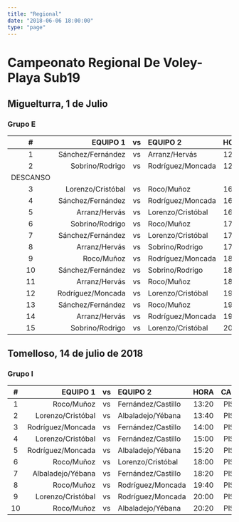 ```yaml
---
title: "Regional"
date: "2018-06-06 18:00:00"
type: "page"
---
```



# Campeonato Regional De Voley-Playa Sub19

## Miguelturra, 1 de Julio

### Grupo E

\#       | EQUIPO 1          | vs    | EQUIPO 2          | HORA  | CANCHA
:---:    | ---:              | :---: | :---              | :---: | :---:   |
1        | Sánchez/Fernández | vs    | Arranz/Hervás     | 12:20 | PISTA 2 |
2        | Sobrino/Rodrigo   | vs    | Rodríguez/Moncada | 12:40 | PISTA 2 |
DESCANSO |                   |       |                   |       |
3        | Lorenzo/Cristóbal | vs    | Roco/Muñoz        | 16:00 | PISTA 2 |
4        | Sánchez/Fernández | vs    | Rodríguez/Moncada | 16:20 | PISTA 2 |
5        | Arranz/Hervás     | vs    | Lorenzo/Cristóbal | 16:40 | PISTA 2 |
6        | Sobrino/Rodrigo   | vs    | Roco/Muñoz        | 17:00 | PISTA 2 |
7        | Sánchez/Fernández | vs    | Lorenzo/Cristóbal | 17:20 | PISTA 2 |
8        | Arranz/Hervás     | vs    | Sobrino/Rodrigo   | 17:40 | PISTA 2 |
9        | Roco/Muñoz        | vs    | Rodríguez/Moncada | 18:00 | PISTA 2 |
10       | Sánchez/Fernández | vs    | Sobrino/Rodrigo   | 18:20 | PISTA 2 |
11       | Arranz/Hervás     | vs    | Roco/Muñoz        | 18:40 | PISTA 2 |
12       | Rodríguez/Moncada | vs    | Lorenzo/Cristóbal | 19:00 | PISTA 2 |
13       | Sánchez/Fernández | vs    | Roco/Muñoz        | 19:20 | PISTA 2 |
14       | Arranz/Hervás     | vs    | Rodríguez/Moncada | 19:40 | PISTA 2 |
15       | Sobrino/Rodrigo   | vs    | Lorenzo/Cristóbal | 20:00 | PISTA 2 |


## Tomelloso, 14 de julio de 2018

### Grupo I

\# | EQUIPO 1          | vs | EQUIPO 2           | HORA  | CANCHA
:-:| ---:              |:-: | :---               | :---: | :---:
1  | Roco/Muñoz        | vs | Fernández/Castillo | 13:20 | PISTA 2
2  | Lorenzo/Cristóbal | vs | Albaladejo/Yébana  | 13:40 | PISTA 2
3  | Rodríguez/Moncada | vs | Fernández/Castillo | 14:00 | PISTA 2
4  | Lorenzo/Cristóbal | vs | Fernández/Castillo | 15:00 | PISTA 2
5  | Rodríguez/Moncada | vs | Albaladejo/Yébana  | 15:20 | PISTA 2
6  | Roco/Muñoz        | vs | Lorenzo/Cristóbal  | 18:00 | PISTA 2
7  | Albaladejo/Yébana | vs | Fernández/Castillo | 18:20 | PISTA 2
8  | Roco/Muñoz        | vs | Rodríguez/Moncada  | 19:40 | PISTA 2
9  | Lorenzo/Cristóbal | vs | Rodríguez/Moncada  | 20:00 | PISTA 2
10 | Roco/Muñoz        | vs | Albaladejo/Yébana  | 20:20 | PISTA 2
